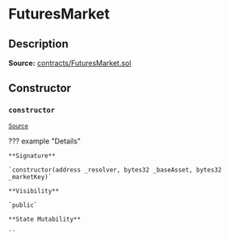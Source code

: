# FuturesMarket

## Description

**Source:** [contracts/FuturesMarket.sol](https://github.com/Synthetixio/synthetix/tree/v2.83.1/contracts/FuturesMarket.sol)

## Constructor

### `constructor`

<sub>[Source](https://github.com/Synthetixio/synthetix/tree/v2.83.1/contracts/FuturesMarket.sol#L59)</sub>

??? example "Details"

    **Signature**

    `constructor(address _resolver, bytes32 _baseAsset, bytes32 _marketKey)`

    **Visibility**

    `public`

    **State Mutability**

    ``
